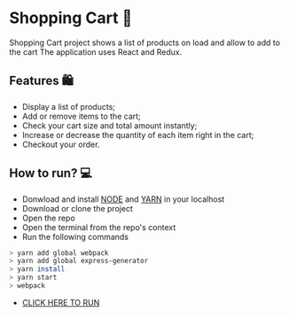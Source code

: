 # Shopping Cart  🛒

Shopping Cart project shows a list of products on load and allow to add to the cart
The application uses React and Redux.

## Features 🛍️

- Display a list of products;
- Add or remove items to the cart;
- Check your cart size and total amount instantly;
- Increase or decrease the quantity of each item right in the cart;
- Checkout your order.

## How to run? 💻

- Donwload and install [NODE](https://nodejs.org/en/download/) and [YARN](https://yarnpkg.com/pt-BR/docs/install) in your localhost
- Download or clone the project
- Open the repo
- Open the terminal from the repo's context
- Run the following commands

```sh
> yarn add global webpack
> yarn add global express-generator
> yarn install
> yarn start
> webpack
```

- [CLICK HERE TO RUN](http://localhost:3000)

 